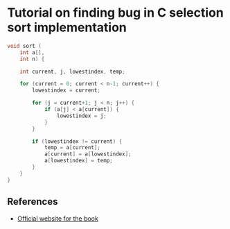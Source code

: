 # Tutorial on finding bug in C selection sort implementation

```c
void sort (
    int a[],
    int n) {

    int current, j, lowestindex, temp;

    for (current = 0; current < n-1; current++) {
        lowestindex = current;

        for (j = current+1; j < n; j++) {
            if (a[j] < a[current]) {
                lowestindex = j;
            }
        }

        if (lowestindex != current) {
            temp = a[current];
            a[current] = a[lowestindex];
            a[lowestindex] = temp;
        }
    }
}
```

## References

- [Official website for the book](http://www.findthebug.com/)
